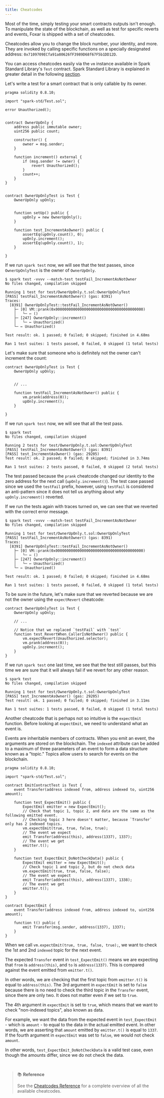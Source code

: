```yaml
---
title: Cheatcodes
---
```


Most of the time, simply testing your smart contracts outputs isn't enough. To manipulate the state of the blockchain, as well as test for specific reverts and events, Foxar is shipped with a set of cheatcodes.

Cheatcodes allow you to change the block number, your identity, and more. They are invoked by calling specific functions on a specially designated address: `0x7109709ECfa91a80626fF3989D68f67F5b1DD12D`.

You can access cheatcodes easily via the `vm` instance available in Spark Standard Library's `Test` contract. Spark Standard Library is explained in greater detail in the following [section](./spark-std).

Let's write a test for a smart contract that is only callable by its owner.

```solidity
pragma solidity 0.8.10;

import "spark-std/Test.sol";

error Unauthorized();


contract OwnerUpOnly {
    address public immutable owner;
    uint256 public count;

    constructor() {
        owner = msg.sender;
    }

    function increment() external {
        if (msg.sender != owner) {
            revert Unauthorized();
        }
        count++;
    }
}


contract OwnerUpOnlyTest is Test {
    OwnerUpOnly upOnly;


    function setUp() public {
        upOnly = new OwnerUpOnly();
    }

    function test_IncrementAsOwner() public {
        assertEq(upOnly.count(), 0);
        upOnly.increment();
        assertEq(upOnly.count(), 1);
    }

}
```

If we run `spark test` now, we will see that the test passes, since `OwnerUpOnlyTest` is the owner of `OwnerUpOnly`.

```ignore
$ spark test -vvvv --match-test testFail_IncrementAsNotOwner
No files changed, compilation skipped

Running 1 test for test/OwnerUpOnly.t.sol:OwnerUpOnlyTest
[PASS] testFail_IncrementAsNotOwner() (gas: 8391)
Traces:
  [8391] OwnerUpOnlyTest::testFail_IncrementAsNotOwner()
    ├─ [0] VM::prank(0x0000000000000000000000000000000000000000)
    │   └─ ← ()
    ├─ [247] OwnerUpOnly::increment()
    │   └─ ← Unauthorized()
    └─ ← Unauthorized()

Test result: ok. 1 passed; 0 failed; 0 skipped; finished in 4.68ms

Ran 1 test suites: 1 tests passed, 0 failed, 0 skipped (1 total tests)
```

Let's make sure that someone who is definitely not the owner can't increment the count:

```solidity
contract OwnerUpOnlyTest is Test {
    OwnerUpOnly upOnly;


    // ...

    function testFail_IncrementAsNotOwner() public {
        vm.prank(address(0));
        upOnly.increment();
    }

}

```

If we run `spark test` now, we will see that all the test pass.

```ignore
$ spark test
No files changed, compilation skipped

Running 2 tests for test/OwnerUpOnly.t.sol:OwnerUpOnlyTest
[PASS] testFail_IncrementAsNotOwner() (gas: 8391)
[PASS] test_IncrementAsOwner() (gas: 29205)
Test result: ok. 2 passed; 0 failed; 0 skipped; finished in 3.74ms

Ran 1 test suites: 2 tests passed, 0 failed, 0 skipped (2 total tests)
```

The test passed because the `prank` cheatcode changed our identity to the zero address for the next call (`upOnly.increment()`). The test case passed since we used the `testFail` prefix, however, using `testFail` is considered an anti-pattern since it does not tell us anything about _why_ `upOnly.increment()` reverted.

If we run the tests again with traces turned on, we can see that we reverted with the correct error message.

```ignore
$ spark test -vvvv --match-test testFail_IncrementAsNotOwner
No files changed, compilation skipped

Running 1 test for test/OwnerUpOnly.t.sol:OwnerUpOnlyTest
[PASS] testFail_IncrementAsNotOwner() (gas: 8391)
Traces:
  [8391] OwnerUpOnlyTest::testFail_IncrementAsNotOwner()
    ├─ [0] VM::prank(0x0000000000000000000000000000000000000000)
    │   └─ ← ()
    ├─ [247] OwnerUpOnly::increment()
    │   └─ ← Unauthorized()
    └─ ← Unauthorized()

Test result: ok. 1 passed; 0 failed; 0 skipped; finished in 4.68ms

Ran 1 test suites: 1 tests passed, 0 failed, 0 skipped (1 total tests)
```

To be sure in the future, let's make sure that we reverted because we are not the owner using the `expectRevert` cheatcode:

```solidity
contract OwnerUpOnlyTest is Test {
    OwnerUpOnly upOnly;

    // ...

    // Notice that we replaced `testFail` with `test`
    function test_RevertWhen_CallerIsNotOwner() public {
        vm.expectRevert(Unauthorized.selector);
        vm.prank(address(0));
        upOnly.increment();
    }
}

```

If we run `spark test` one last time, we see that the test still passes, but this time we are sure that it will always fail if we revert for any other reason.

```ignore
$ spark test
No files changed, compilation skipped

Running 1 test for test/OwnerUpOnly.t.sol:OwnerUpOnlyTest
[PASS] test_IncrementAsOwner() (gas: 29205)
Test result: ok. 1 passed; 0 failed; 0 skipped; finished in 3.11ms

Ran 1 test suites: 1 tests passed, 0 failed, 0 skipped (1 total tests)
```

Another cheatcode that is perhaps not so intuitive is the `expectEmit` function. Before looking at `expectEmit`, we need to understand what an event is.

Events are inheritable members of contracts. When you emit an event, the arguments are stored on the blockchain. The `indexed` attribute can be added to a maximum of three parameters of an event to form a data structure known as a "topic." Topics allow users to search for events on the blockchain.

```solidity
pragma solidity 0.8.10;

import "spark-std/Test.sol";

contract EmitContractTest is Test {
    event Transfer(address indexed from, address indexed to, uint256 amount);

    function test_ExpectEmit() public {
        ExpectEmit emitter = new ExpectEmit();
        // Check that topic 1, topic 2, and data are the same as the following emitted event.
        // Checking topic 3 here doesn't matter, because `Transfer` only has 2 indexed topics.
        vm.expectEmit(true, true, false, true);
        // The event we expect
        emit Transfer(address(this), address(1337), 1337);
        // The event we get
        emitter.t();
    }

    function test_ExpectEmit_DoNotCheckData() public {
        ExpectEmit emitter = new ExpectEmit();
        // Check topic 1 and topic 2, but do not check data
        vm.expectEmit(true, true, false, false);
        // The event we expect
        emit Transfer(address(this), address(1337), 1338);
        // The event we get
        emitter.t();
    }
}

contract ExpectEmit {
    event Transfer(address indexed from, address indexed to, uint256 amount);

    function t() public {
        emit Transfer(msg.sender, address(1337), 1337);
    }
}
```

When we call `vm.expectEmit(true, true, false, true);`, we want to check the 1st and 2nd `indexed` topic for the next event.

The expected `Transfer` event in `test_ExpectEmit()` means we are expecting that `from` is `address(this)`, and `to` is `address(1337)`. This is compared against the event emitted from `emitter.t()`.

In other words, we are checking that the first topic from `emitter.t()` is equal to `address(this)`. The 3rd argument in `expectEmit` is set to `false` because there is no need to check the third topic in the `Transfer` event, since there are only two. It does not matter even if we set to `true`.

The 4th argument in `expectEmit` is set to `true`, which means that we want to check "non-indexed topics", also known as data.

For example, we want the data from the expected event in `test_ExpectEmit` - which is `amount` - to equal to the data in the actual emitted event. In other words, we are asserting that `amount` emitted by `emitter.t()` is equal to `1337`. If the fourth argument in `expectEmit` was set to `false`, we would not check `amount`.

In other words, `test_ExpectEmit_DoNotCheckData` is a valid test case, even though the amounts differ, since we do not check the data.

&nbsp;

> 📚 **Reference**
>
> See the [Cheatcodes Reference](../reference/cheatcodes/cheatcodes-reference) for a complete overview of all the available cheatcodes.
